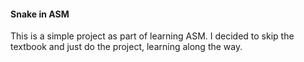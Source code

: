 #### Snake in ASM

This is a simple project as part of learning ASM. I decided to skip the textbook and just do the project, learning along the way.